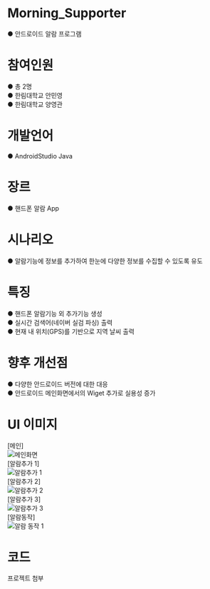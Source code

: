 # Morning_Supporter
● 안드로이드 알람 프로그램

# 참여인원
● 총 2명<br>
● 한림대학교 안민영<br>
● 한림대학교 양영관

# 개발언어
● AndroidStudio Java

# 장르
● 핸드폰 알람 App

# 시나리오
● 알람기능에 정보를 추가하여 한눈에 다양한 정보를 수집할 수 있도록 유도

# 특징
● 핸드폰 알람기능 외 추가기능 생성<br>
● 실시간 검색어(네이버 실검 파싱) 출력<br>
● 현재 내 위치(GPS)를 기반으로 지역 날씨 출력

# 향후 개선점
● 다양한 안드로이드 버전에 대한 대응<br>
● 안드로이드 메인화면에서의 Wiget 추가로 실용성 증가

# UI 이미지
[메인]<br>
![메인화면](https://user-images.githubusercontent.com/49672285/57976870-c2ace480-7a25-11e9-892a-d0a53775a7b7.png)<br>
[알람추가 1]<br>
![알람추가 1](https://user-images.githubusercontent.com/49672285/57976872-c2ace480-7a25-11e9-8c43-bf167b9f7b7f.png)<br>
[알람추가 2]<br>
![알람추가 2](https://user-images.githubusercontent.com/49672285/57976873-c3457b00-7a25-11e9-83bc-8824d7a9c0f7.png)<br>
[알람추가 3]<br>
![알람추가 3](https://user-images.githubusercontent.com/49672285/57976874-c3457b00-7a25-11e9-8a5a-3980393ec590.png)<br>
[알람동작]<br>
![알람 동작 1](https://user-images.githubusercontent.com/49672285/57976871-c2ace480-7a25-11e9-8698-f5c6b7efb2be.png)

# 코드
프로젝트 첨부
